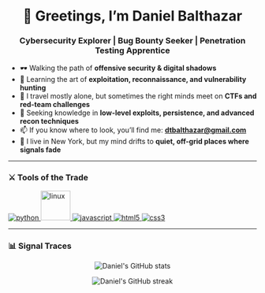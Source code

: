 <h1 align="center">👾 Greetings, I’m Daniel Balthazar</h1>
<h3 align="center">Cybersecurity Explorer | Bug Bounty Seeker | Penetration Testing Apprentice</h3>

- 🕶️ Walking the path of **offensive security & digital shadows**  
- 📡 Learning the art of **exploitation, reconnaissance, and vulnerability hunting**  
- 🧭 I travel mostly alone, but sometimes the right minds meet on **CTFs and red-team challenges**  
- 🔐 Seeking knowledge in **low-level exploits, persistence, and advanced recon techniques**  
- 📫 If you know where to look, you’ll find me: **dtbalthazar@gmail.com**  
- 🌌 I live in New York, but my mind drifts to **quiet, off-grid places where signals fade**  

---

<h3 align="left">⚔️ Tools of the Trade</h3>
<p align="left"> 
  <!-- Python -->
  <a href="https://www.python.org" target="_blank" rel="noreferrer"> 
    <img src="https://img.shields.io/badge/Python-⚡-black?style=for-the-badge&logo=python&logoColor=yellow" alt="python"/> 
  </a> 

  <!-- Linux (animated hacker penguin) -->
  <a href="https://www.linux.org/" target="_blank" rel="noreferrer"> 
    <img src="https://media.giphy.com/media/IdyAQJVN2kVPNUrojM/giphy.gif" alt="linux" width="60" height="60"/> 
  </a> 

  <!-- JavaScript -->
  <a href="https://developer.mozilla.org/en-US/docs/Web/JavaScript" target="_blank" rel="noreferrer"> 
    <img src="https://img.shields.io/badge/JavaScript-☣️-black?style=for-the-badge&logo=javascript&logoColor=green" alt="javascript"/> 
  </a> 

  <!-- HTML -->
  <a href="https://www.w3.org/html/" target="_blank" rel="noreferrer"> 
    <img src="https://img.shields.io/badge/HTML5-🔥-black?style=for-the-badge&logo=html5&logoColor=red" alt="html5"/> 
  </a> 

  <!-- CSS -->
  <a href="https://www.w3schools.com/css/" target="_blank" rel="noreferrer"> 
    <img src="https://img.shields.io/badge/CSS3-🧬-black?style=for-the-badge&logo=css3&logoColor=cyan" alt="css3"/> 
  </a> 
</p>

---

<h3 align="left">📊 Signal Traces</h3>
<p align="center">
  <img src="https://github-readme-stats.vercel.app/api?username=dtbalthazar&show_icons=true&theme=tokyonight&hide_border=true" alt="Daniel's GitHub stats" />
</p>
<p align="center">
  <img src="https://github-readme-streak-stats.herokuapp.com/?user=dtbalthazar&theme=tokyonight&hide_border=true" alt="Daniel's GitHub streak" />
</p>
